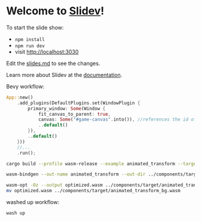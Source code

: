 # Welcome to [Slidev](https://github.com/slidevjs/slidev)!

To start the slide show:

- `npm install`
- `npm run dev`
- visit <http://localhost:3030>

Edit the [slides.md](./slides.md) to see the changes.

Learn more about Slidev at the [documentation](https://sli.dev/).

Bevy workflow:
```rust
App::new()
    .add_plugins(DefaultPlugins.set(WindowPlugin {
        primary_window: Some(Window {
            fit_canvas_to_parent: true,
            canvas: Some("#game-canvas".into()), //references the id of the canvas element
            ..default()
        }),
        ..default()
    }))
    //...
    .run();
```
```bash
cargo build --profile wasm-release --example animated_transform --target wasm32-unknown-unknown
```
```bash
wasm-bindgen --out-name animated_transform --out-dir ../components/target/ --target web ./target/wasm32-unknown-unknown/wasm-release/examples/animated_transform.wasm
```
```bash
wasm-opt -Oz --output optimized.wasm ../components/target/animated_transform_bg.wasm
mv optimized.wasm ../components/target/animated_transform_bg.wasm
```

washed up workflow:
```bash
wash up
```
